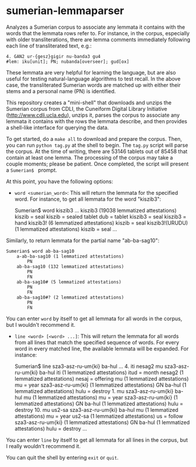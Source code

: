 sumerian-lemmaparser
====================

Analyzes a Sumerian corpus to associate any lemmata it contains with the words
that the lemmata rows refer to.  For instance, in the corpus, especially with
older transliterations, there are lemma comments immediately following each line
of transliterated text, e.g.:

	4. GAN2 ur-{gesz}gigir nu-banda3 gu4
	#lem: iku[unit]; PN; nubanda[overseer]; gud[ox]

These lemmata are very helpful for learning the language, but are also useful
for testing natural-language algorithms to test recall.  In the above case,
the transliterated Sumerian words are matched up with either their stems and a
personal name (PN) is identified. 

This repository creates a "mini-shell" that downloads and unzips the Sumerian
corpus from CDLI, the Cuneiform Digital Library Initiative (http://www.cdli.ucla.edu),
unzips it, parses the corpus to associate any lemmata it contains with the rows the
lemmata describe, and then provides a shell-like interface for querying the data.

To get started, do a ``make all`` to download and prepare the corpus.  Then,
you can run ``python tag.py`` at the shell to begin.  The ``tag.py`` script will
parse the corpus.  At the time of writing, there are 53146 tablets out of 85458 that
contain at least one lemma.  The processing of the corpus may take a couple moments;
please be patient.  Once completed, the script will present a ``Sumerian$ `` prompt.

At this point, you have the following options:

- ``word <sumerian_word>``: This will return the lemmata for the specified word.
For instance, to get all lemmata for the word "kiszib3":

	Sumerian$ word kiszib3
		...
		kiszib3 (19038 lemmatized attestations)
			kiszib = seal
			kiszib = sealed tablet
			dub = tablet
			kiszib3 = seal
			kiszib3 = hand
		kiszib3! (6 lemmatized attestations)
			kiszib = seal
		kiszib3!(URUDU) (1 lemmatized attestations)
			kiszib = seal
		...

Similarly, to return lemmata for the partial name "ab-ba-sag10":

	Sumerian$ word ab-ba-sag10
 		a-ab-ba-sag10 (1 lemmatized attestations)
			PN
		ab-ba-sag10 (132 lemmatized attestations)
			PN
			FN
		ab-ba-sag10# (5 lemmatized attestations)
			PN
			FN
		ab-ba-sag10#? (2 lemmatized attestations)
			PN
			FN

You can enter ``word`` by itself to get all lemmata for all words in the corpus,
but I wouldn't recommend it.

- ``line <word> [<word> ...]``: This will return the lemmata for all words from all
lines that match the specified sequence of words.  For every word in every matched
line, the available lemmata will be expanded.  For instance:

	Sumerian$ line sza3-asz-ru-um{ki} ba-hul
		...
 		4. iti nesag2 mu sza3-asz-ru-um{ki} ba-hul
			iti (1 lemmatized attestations)
				itud = month
			nesag2 (1 lemmatized attestations)
				nesaj = offering
			mu (1 lemmatized attestations)
				mu = year
			sza3-asz-ru-um{ki} (1 lemmatized attestations)
				GN
			ba-hul (1 lemmatized attestations)
				hulu = destroy
		1. mu sza3-asz-ru-um{ki} ba-hul
			mu (1 lemmatized attestations)
				mu = year
			sza3-asz-ru-um{ki} (1 lemmatized attestations)
				GN
			ba-hul (1 lemmatized attestations)
				hulu = destroy
		10. mu us2-sa sza3-asz-ru-um{ki} ba-hul
			mu (1 lemmatized attestations)
				mu = year
			us2-sa (1 lemmatized attestations)
				us = follow
			sza3-asz-ru-um{ki} (1 lemmatized attestations)
				GN
			ba-hul (1 lemmatized attestations)
				hulu = destroy
		...

You can enter ``line`` by itself to get all lemmata for all lines in the corpus, but
I really wouldn't recommend it.

You can quit the shell by entering ``exit`` or ``quit``.
